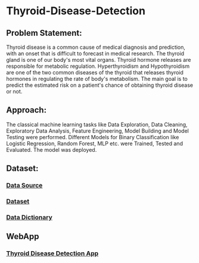 # Thyroid-Disease-Detection

## Problem Statement:
Thyroid disease is a common cause of medical diagnosis and prediction, with an onset that is difficult to forecast in medical research. The thyroid gland is one of our body's most vital organs. Thyroid hormone releases are responsible for metabolic regulation. Hyperthyroidism and Hypothyroidism are one of the two common diseases of the thyroid that releases thyroid hormones in regulating the rate of body's metabolism.
The main goal is to predict the estimated risk on a patient's chance of obtaining thyroid disease or not.

## Approach:
The classical machine learning tasks like Data Exploration, Data Cleaning, Exploratory Data Analysis, Feature Engineering, Model Building and Model Testing were performed. Different Models for Binary Classification like Logistic Regression, Random Forest, MLP etc. were Trained, Tested and Evaluated. The model was deployed.

## Dataset:
### [Data Source](https://archive.ics.uci.edu/ml/datasets/thyroid+disease)
### [Dataset](input/thyroid0387.data)
### [Data Dictionary](/thyroid0387.names)

## WebApp
### [Thyroid Disease Detection App](https://thyroid-disease-detection-ml.herokuapp.com/)
